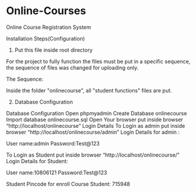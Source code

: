 # Online-Courses
Online Course Registration System

Installation Steps(Configuration)

1. Put this file inside root directory

For the project to fully function the files must be put in a specific sequence, the sequence of files was changed for uploading only.

The Sequence:

Inside the folder "onlinecourse", all "student functions" files are put.

2. Database Configuration

Database Configuration
Open phpmyadmin
Create Database onlinecourse
Import database onlinecourse.sql
Open Your browser put inside browser “http://localhost/onlinecourse”
Login Details
To Login as admin put inside browser “http://localhost/onlinecourse/admin”
Login Details for admin : 

User name:admin
Password:Test@123

To Login as Student put inside browser “http://localhost/onlinecourse/”
Login Details for Student: 

User name:10806121
Password:Test@123

Student Pincode for enroll Course Student: 715948
